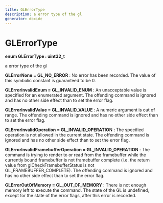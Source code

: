 ```yaml
---
title: GLErrorType
description: a error type of the gl 
generator: doxide
---
```



# GLErrorType

**enum GLErrorType : uint32_t**

a error type of the gl

**GLErrorNone = GL_NO_ERROR**
:   No error has been recorded. The value of this symbolic constant is guaranteed to be 0.

**GLErrorInvalidEnum = GL_INVALID_ENUM**
:   An unacceptable value is specified for an enumerated argument. The offending command is
ignored and has no other side effect than to set the error flag.

**GLErrorInvalidValue = GL_INVALID_VALUE**
:   A numeric argument is out of range. The offending command is ignored and has no other side
effect than to set the error flag.

**GLErrorInvalidOperation = GL_INVALID_OPERATION**
:   The specified operation is not allowed in the current state. The offending command is
ignored and has no other side effect than to set the error flag.

**GLErrorInvalidFramebufferOperation = GL_INVALID_OPERATION**
:   The command is trying to render to or read from the framebuffer while the currently bound
framebuffer is not framebuffer complete (i.e. the return value from glCheckFramebufferStatus
is not GL_FRAMEBUFFER_COMPLETE). The offending command is ignored and has no other side
effect than to set the error flag.

**GLErrorOutOfMemory = GL_OUT_OF_MEMORY**
:   There is not enough memory left to execute the command. The state of the GL is undefined,
except for the state of the error flags, after this error is recorded.
